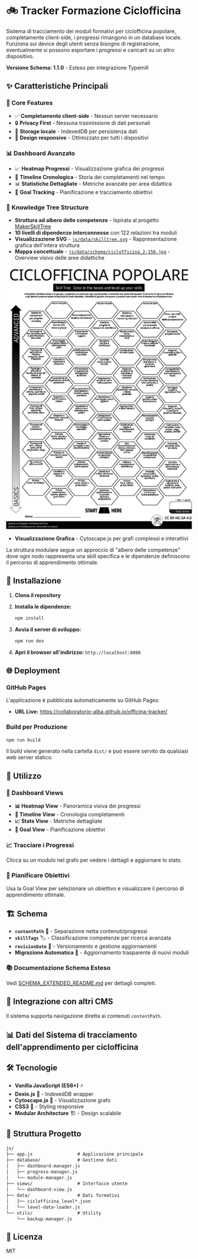 # 🚲 Tracker Formazione Ciclofficina

Sistema di tracciamento dei moduli formativi per ciclofficina popolare,
completamente client-side, i progressi rimangono in un database locale.
Funziona sui device degli utenti senza bisogno di registrazione,
eventualmente si possono esportare i progressi e caricarli su un altro
dispositivo.

**Versione Schema: 1.1.0** - Esteso per integrazione Typemill

## ✨ Caratteristiche Principali

### 🎯 Core Features

- ✅ **Completamente client-side** - Nessun server necessario
- 🔒 **Privacy First** - Nessuna trasmissione di dati personali
- 💾 **Storage locale** - IndexedDB per persistenza dati
- 📱 **Design responsive** - Ottimizzato per tutti i dispositivi

### 📊 Dashboard Avanzato

- 📈 **Heatmap Progressi** - Visualizzazione grafica dei progressi
- 📅 **Timeline Cronologica** - Storia dei completamenti nel tempo
- 📊 **Statistiche Dettagliate** - Metriche avanzate per area didattica
- 🎯 **Goal Tracking** - Pianificazione e tracciamento obiettivi

### 🌳 Knowledge Tree Structure

- **Struttura ad albero delle competenze** - Ispirata al progetto [MakerSkillTree](https://github.com/sjpiper145/MakerSkillTree)
- **10 livelli di dipendenze interconnesse** con 122 relazioni tra moduli
- **Visualizzazione SVG** - [`js/data/skilltree.svg`](js/data/skilltree.svg) - Rappresentazione grafica dell'intera struttura
- **Mappa concettuale** - [`js/data/schema/ciclofficina_2-150.jpg`](js/data/schema/ciclofficina_2-150.jpg) - Overview visivo delle aree didattiche

![Mappa Concettuale Ciclofficina](js/data/schema/ciclofficina_2-150.jpg)
- **Visualizzazione Grafica** - Cytoscape.js per grafi complessi e interattivi

La struttura modulare segue un approccio di "albero delle competenze" dove ogni nodo rappresenta una skill specifica e le dipendenze definiscono il percorso di apprendimento ottimale.

## 🚀 Installazione

1. **Clona il repository**
2. **Installa le dipendenze:**

   ```bash
   npm install
   ```

3. **Avvia il server di sviluppo:**

   ```bash
   npm run dev
   ```

4. **Apri il browser all'indirizzo:** `http://localhost:8080`

## 🌐 Deployment

### GitHub Pages

L'applicazione è pubblicata automaticamente su GitHub Pages:

- **URL Live:** <https://collaboratorio-alba.github.io/officina-tracker/>

### Build per Produzione

```bash
npm run build
```

Il build viene generato nella cartella `dist/` e può essere servito da qualsiasi web server statico.

## 📖 Utilizzo

### 🎯 Dashboard Views

- **📊 Heatmap View** - Panoramica visiva dei progressi
- **📅 Timeline View** - Cronologia completamenti
- **📈 Stats View** - Metriche dettagliate
- **🎯 Goal View** - Pianificazione obiettivi

### 📈 Tracciare i Progressi

Clicca su un modulo nel grafo per vedere i dettagli e aggiornare lo stato.

### 🎯 Pianificare Obiettivi

Usa la Goal View per selezionare un obiettivo e visualizzare il percorso di apprendimento ottimale.

## 🏗️ Schema

- **`contentPath`** 📁 - Separazione netta contenuti/progressi
- **`skillTags`** 🏷️ - Classificazione competenze per ricerca avanzata
- **`revisionDate`** 📅 - Versionamento e gestione aggiornamenti
- **Migrazione Automatica** 🔄 - Aggiornamento trasparente di nuovi moduli

### 📚 Documentazione Schema Esteso

Vedi [SCHEMA_EXTENDED_README.md](SCHEMA_EXTENDED_README.md) per dettagli completi.

## 🔗 Integrazione con altri CMS

Il sistema supporta navigazione diretta ai contenuti `contentPath`.

## 📊 Dati del Sistema di tracciamento dell'apprendimento per ciclofficina

## 🛠️ Tecnologie

- **Vanilla JavaScript (ES6+)** ⚡
- **Dexie.js** 💾 - IndexedDB wrapper
- **Cytoscape.js** 🌳 - Visualizzazione grafo
- **CSS3** 🎨 - Styling responsive
- **Modular Architecture** 🏗️ - Design scalabile

## 📁 Struttura Progetto

```
js/
├── app.js                 # Applicazione principale
├── database/              # Gestione dati
│   ├── dashboard-manager.js
│   ├── progress-manager.js
│   └── module-manager.js
├── views/                 # Interfacce utente
│   └── dashboard-view.js
├── data/                  # Dati formativi
│   ├── ciclofficina_level*.json
│   └── level-data-loader.js
└── utils/                 # Utility
    └── backup-manager.js
```

## 📄 Licenza

MIT
